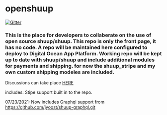 # openshuup
[![Gitter](https://badges.gitter.im/Jochpe/openshuup.svg)](https://gitter.im/Jochpe/openshuup?utm_source=badge&utm_medium=badge&utm_campaign=pr-badge)

### This is the place for developers to collaberate on the use of open source shuup/shuup. This repo is only the front page, it has no code.  A repo will be maintained here configured to deploy to Digital Ocean App Platform.  Working repo will be kept up to date with shuup/shuup and include additional modules for payments and shipping.  for now the shuup_stripe and my own custom shipping modeles are included. 

Discussions can take place [HERE](https://github.com/openshuup/openshuup/discussions)

includes: Stipe support built in to the repo.

07/23/2021:  Now includes Graphql support from https://github.com/jyoost/shuup-graphql.git
